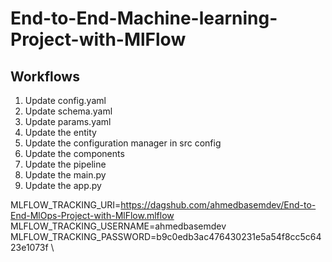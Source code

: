 # End-to-End-Machine-learning-Project-with-MlFlow

## Workflows

1. Update config.yaml
2. Update schema.yaml
3. Update params.yaml
4. Update the entity
5. Update the configuration manager in src config
6. Update the components
7. Update the pipeline 
8. Update the main.py
9. Update the app.py


MLFLOW_TRACKING_URI=https://dagshub.com/ahmedbasemdev/End-to-End-MlOps-Project-with-MlFlow.mlflow \
MLFLOW_TRACKING_USERNAME=ahmedbasemdev \
MLFLOW_TRACKING_PASSWORD=b9c0edb3ac476430231e5a54f8cc5c6423e1073f \
